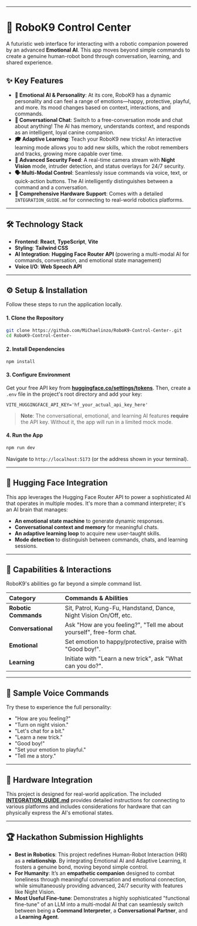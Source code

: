 -----

# 🤖 RoboK9 Control Center

A futuristic web interface for interacting with a robotic companion powered by an advanced **Emotional AI**. This app moves beyond simple commands to create a genuine human-robot bond through conversation, learning, and shared experience.

## ✨ Key Features

  * **🧠 Emotional AI & Personality**: At its core, RoboK9 has a dynamic personality and can feel a range of emotions—happy, protective, playful, and more. Its mood changes based on context, interactions, and commands.
  * **💬 Conversational Chat**: Switch to a free-conversation mode and chat about anything\! The AI has memory, understands context, and responds as an intelligent, loyal canine companion.
  * **🎓 Adaptive Learning**: Teach your RoboK9 new tricks\! An interactive learning mode allows you to add new skills, which the robot remembers and tracks, growing more capable over time.
  * **🎥 Advanced Security Feed**: A real-time camera stream with **Night Vision** mode, intruder detection, and status overlays for 24/7 security.
  * **🗣️ Multi-Modal Control**: Seamlessly issue commands via voice, text, or quick-action buttons. The AI intelligently distinguishes between a command and a conversation.
  * **🔌 Comprehensive Hardware Support**: Comes with a detailed `INTEGRATION_GUIDE.md` for connecting to real-world robotics platforms.

-----

## 🛠️ Technology Stack

  * **Frontend**: **React**, **TypeScript**, **Vite**
  * **Styling**: **Tailwind CSS**
  * **AI Integration**: **Hugging Face Router API** (powering a multi-modal AI for commands, conversation, and emotional state management)
  * **Voice I/O**: **Web Speech API**

-----

## ⚙️ Setup & Installation

Follow these steps to run the application locally.

#### 1\. Clone the Repository

```bash
git clone https://github.com/MiChaelinzo/RoboK9-Control-Center-.git
cd RoboK9-Control-Center-
```

#### 2\. Install Dependencies

```bash
npm install
```

#### 3\. Configure Environment

Get your free API key from **[huggingface.co/settings/tokens](https://huggingface.co/settings/tokens)**. Then, create a `.env` file in the project's root directory and add your key:

```
VITE_HUGGINGFACE_API_KEY='hf_your_actual_api_key_here'
```

> **Note**: The conversational, emotional, and learning AI features **require** the API key. Without it, the app will run in a limited mock mode.

#### 4\. Run the App

```bash
npm run dev
```

Navigate to `http://localhost:5173` (or the address shown in your terminal).

-----

## 🧠 Hugging Face Integration

This app leverages the Hugging Face Router API to power a sophisticated AI that operates in multiple modes. It's more than a command interpreter; it's an AI brain that manages:

  * **An emotional state machine** to generate dynamic responses.
  * **Conversational context and memory** for meaningful chats.
  * **An adaptive learning loop** to acquire new user-taught skills.
  * **Mode detection** to distinguish between commands, chats, and learning sessions.

-----

## 🐾 Capabilities & Interactions

RoboK9's abilities go far beyond a simple command list.

| Category | Commands & Abilities |
| :--- | :--- |
| **Robotic Commands** | Sit, Patrol, Kung-Fu, Handstand, Dance, Night Vision On/Off, etc. |
| **Conversational** | Ask "How are you feeling?", "Tell me about yourself", free-form chat. |
| **Emotional** | Set emotion to happy/protective, praise with "Good boy\!". |
| **Learning**| Initiate with "Learn a new trick", ask "What can you do?". |

-----

## 🎤 Sample Voice Commands

Try these to experience the full personality:

  * "How are you feeling?"
  * "Turn on night vision."
  * "Let's chat for a bit."
  * "Learn a new trick."
  * "Good boy\!"
  * "Set your emotion to playful."
  * "Tell me a story."

-----

## 🔌 Hardware Integration

This project is designed for real-world application. The included **[INTEGRATION\_GUIDE.md](https://github.com/MiChaelinzo/RoboK9-Control-Center-/blob/main/INTEGRATION_GUIDE.md)** provides detailed instructions for connecting to various platforms and includes considerations for hardware that can physically express the AI's emotional states.

-----

## 🏆 Hackathon Submission Highlights

  * **Best in Robotics**: This project redefines Human-Robot Interaction (HRI) as a **relationship**. By integrating Emotional AI and Adaptive Learning, it fosters a genuine bond, moving beyond simple control.
  * **For Humanity**: It’s an **empathetic companion** designed to combat loneliness through meaningful conversation and emotional connection, while simultaneously providing advanced, 24/7 security with features like Night Vision.
  * **Most Useful Fine-tune**: Demonstrates a highly sophisticated "functional fine-tune" of an LLM into a multi-modal AI that can seamlessly switch between being a **Command Interpreter**, a **Conversational Partner**, and a **Learning Agent**.
